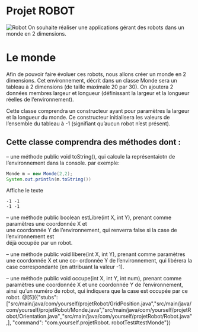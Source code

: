 #  Projet ROBOT
![Robot](https://www.dropbox.com/s/c5bjb40s2pfu3s2/robot1.jpg?raw=1)
On souhaite réaliser une applications gérant des robots dans un monde en 2 dimensions.

# Le monde 
Afin de pouvoir faire évoluer ces robots, nous allons créer un monde en 2 dimensions. Cet environnement, décrit dans un classe Monde sera un tableau à 2 dimensions (de taille maximale 20 par 30). On ajoutera 2 données membres largeur et longueur (définissant la largeur et la longueur réelles de l’environnement).

Cette classe comprendra un constructeur ayant pour paramètres la largeur et la longueur du monde. Ce constructeur initialisera les valeurs de l’ensemble du tableau à -1 (signifiant qu’aucun robot n’est présent).

Cette classe comprendra des méthodes dont :
-------------

– une méthode public void toString(), qui calcule la représentaiotn de  l’environnement dans la console.
par exemple:
```java runnable 
Monde m = new Monde(2,2);
System.out.println(m.toString())

```
Affiche le texte
```
-1 -1
-1 -1
```

– une méthode public boolean estLibre(int X, int Y), prenant comme paramètres une coordonnée X et  
une coordonnée Y de l’environnement, qui renverra false si la case de l’environnement  est  
déjà occupée par un robot.


– une méthode public void libere(int X, int Y), prenant comme paramètres une coordonnée X et une co- ordonnée Y de l’environnement, qui libérera la case correspondante (en attribuant la valeur -1).

– une méthode public void occupe(int X, int Y, int num), prenant comme paramètres une coordonnée X et une coordonnée Y de l’environnement, ainsi qu’un numéro de robot, qui indiquera que la case est occupée par  ce robot.
@[5]({"stubs": ["src/main/java/com/yourself/projetRobot/GridPosition.java","src/main/java/com/yourself/projetRobot/Monde.java","src/main/java/com/yourself/projetRobot/Orientation.java",,"src/main/java/com/yourself/projetRobot/Robot.java",], "command": "com.yourself.projetRobot. robotTest#testMonde"})
